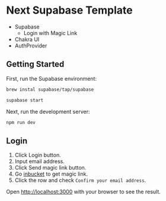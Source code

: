 # Next Supabase Template

- Supabase
  - Login with Magic Link
- Chakra UI
- AuthProvider

## Getting Started

First, run the Supabase environment:

```bash
brew instal supabase/tap/supabase
```

```bash
supabase start
```

Next, run the development server:

```bash
npm run dev
```

## Login

1. Click Login button.
2. Input email address.
3. Click Send magic link button.
4. Go [inbucket](http://localhost:54324/monitor) to get magic link.
5. Click the row and check `Confirm your email address`.

Open [http://localhost:3000](http://localhost:3000) with your browser to see the result.
